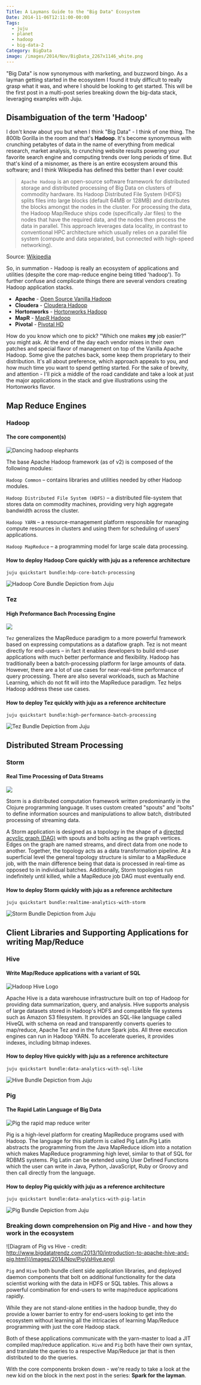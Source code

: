 ```yaml
---
Title: A Laymans Guide to the "Big Data" Ecosystem
Date: 2014-11-06T12:11:00-00:00
Tags:
  - juju
  - planet
  - hadoop
  - big-data-2
Category: BigData
image: /images/2014/Nov/BigData_2267x1146_white.png
---
```


"Big Data" is now synonymous with marketing, and buzzword bingo. As a layman getting started in the ecosystem I found it truly difficult to really grasp what it was, and where I should be looking to get started. This will be the first post in a multi-post series breaking down the big-data stack, leveraging examples with Juju.

## Disambiguation of the term 'Hadoop'

I don't know about you but when I think "Big Data" - I think of one thing. The 800lb Gorilla in the room and that's **Hadoop**. It's become synonymous with crunching petabytes of data in the name of everything from medical research, market analysis, to crunching website results powering your favorite search engine and computing trends over long periods of time. But that's kind of a misnomer, as there is an entire ecosystem around this software; and I think Wikipedia has defined this better than I ever could:

> `Apache Hadoop` is an open-source software framework for distributed storage and distributed processing of Big Data on clusters of commodity hardware. Its Hadoop Distributed File System (HDFS) splits files into large blocks (default 64MB or 128MB) and distributes the blocks amongst the nodes in the cluster. For processing the data, the Hadoop Map/Reduce ships code (specifically Jar files) to the nodes that have the required data, and the nodes then process the data in parallel. This approach leverages data locality, in contrast to conventional HPC architecture which usually relies on a parallel file system (compute and data separated, but connected with high-speed networking).

Source: [Wikipedia](http://en.wikipedia.org/wiki/Apache_Hadoop)


So, in summation - Hadoop is really an ecosystem of applications and utilities (despite the core map-reduce engine being titled 'hadoop'). To further confuse and complicate things there are several vendors creating Hadoop application stacks.


- **Apache** - [Open Source Vanilla Hadoop](http://hadoop.apache.org/)
- **Cloudera** - [Cloudera Hadoop](http://www.cloudera.com/content/cloudera/en/home.html)
- **Hortonworks** - [Hortonworks Hadoop](http://hortonworks.com)
- **MapR** - [MapR Hadoop](https://www.mapr.com/)
- **Pivotal** - [Pivotal HD](http://www.pivotal.io/big-data/pivotal-hd)

How do you know which one to pick? "Which one makes **my** job easier?" you might ask. At the end of the day each vendor mixes in their own patches and special flavor of management on top of the Vanilla Apache Hadoop. Some give the patches back, some keep them proprietary to their distribution. It's all about preference, which approach appeals to you, and how much time you want to spend getting started. For the sake of brevity, and attention - I'll pick a middle of the road candidate and take a look at just the major applications in the stack and give illustrations using the Hortonworks flavor.


## Map Reduce Engines

### Hadoop
#### The core component(s)

![Dancing hadoop elephants](/images/2014/Nov/Hadoop_elephants.jpg)

The base Apache Hadoop framework (as of v2) is composed of the following modules:

`Hadoop Common` – contains libraries and utilities needed by other Hadoop modules.

`Hadoop Distributed File System (HDFS)` – a distributed file-system that stores data on commodity machines, providing very high aggregate bandwidth across the cluster.

`Hadoop YARN` – a resource-management platform responsible for managing compute resources in clusters and using them for scheduling of users' applications.

`Hadoop MapReduce` – a programming model for large scale data processing.

#### How to deploy Hadoop Core quickly with juju as a reference architecture

    juju quickstart bundle:hdp-core-batch-processing


![Hadoop Core Bundle Depiction from Juju](/images/2014/Nov/Selection_171-1.png)

### Tez
#### High Preformance Bach Processing Engine

![](/images/2014/Nov/ApacheTezLogo_lowres.png)

`Tez` generalizes the MapReduce paradigm to a more powerful framework based on expressing computations as a dataflow graph. Tez is not meant directly for end-users – in fact it enables developers to build end-user applications with much better performance and flexibility. Hadoop has traditionally been a batch-processing platform for large amounts of data. However, there are a lot of use cases for near-real-time performance of query processing. There are also several workloads, such as Machine Learning, which do not fit will into the MapReduce paradigm. Tez helps Hadoop address these use cases.

#### How to deploy Tez quickly with juju as a reference architecture

    juju quickstart bundle:high-performance-batch-processing

![Tez Bundle Depiction from Juju](/images/2014/Nov/Selection_172.png)

## Distributed Stream Processing

### Storm
#### Real Time Processing of Data Streams

![](/images/2014/Nov/storm_logo1.png)

Storm is a distributed computation framework written predominantly in the Clojure programming language. It uses custom created "spouts" and "bolts" to define information sources and manipulations to allow batch, distributed processing of streaming data.

A Storm application is designed as a topology in the shape of a [directed acyclic graph (DAG)](http://en.wikipedia.org/wiki/Directed_acyclic_graph) with spouts and bolts acting as the graph vertices. Edges on the graph are named streams, and direct data from one node to another. Together, the topology acts as a data transformation pipeline. At a superficial level the general topology structure is similar to a MapReduce job, with the main difference being that data is processed in real-time as opposed to in individual batches. Additionally, Storm topologies run indefinitely until killed, while a MapReduce job DAG must eventually end.


#### How to deploy Storm quickly with juju as a reference architecture

    juju quickstart bundle:realtime-analytics-with-storm


![Storm Bundle Depiction from Juju](/images/2014/Nov/Selection_170-1.png)

## Client Libraries and Supporting Applications for writing Map/Reduce

### Hive
#### Write Map/Reduce applications with a variant of SQL

![Hadoop Hive Logo](/images/2014/Nov/hive_logo.png)

Apache Hive is a data warehouse infrastructure built on top of Hadoop for providing data summarization, query, and analysis. Hive supports analysis of large datasets stored in Hadoop's HDFS and compatible file systems such as Amazon S3 filesystem. It provides an SQL-like language called HiveQL with schema on read and transparently converts queries to map/reduce, Apache Tez and in the future Spark jobs. All three execution engines can run in Hadoop YARN. To accelerate queries, it provides indexes, including bitmap indexes.


#### How to deploy Hive quickly with juju as a reference architecture

    juju quickstart bundle:data-analytics-with-sql-like


![Hive Bundle Depiction from Juju](/images/2014/Nov/Selection_169-1.png)

### Pig
#### The Rapid Latin Language of Big Data

![Pig the rapid map reduce writer](/images/2014/Nov/pig-on-elephant.png)

Pig is a high-level platform for creating MapReduce programs used with Hadoop. The language for this platform is called Pig Latin.Pig Latin abstracts the programming from the Java MapReduce idiom into a notation which makes MapReduce programming high level, similar to that of SQL for RDBMS systems. Pig Latin can be extended using User Defined Functions which the user can write in Java, Python, JavaScript, Ruby or Groovy and then call directly from the language.

#### How to deploy Pig quickly with juju as a reference architecture

    juju quickstart bundle:data-analytics-with-pig-latin


![Pig Bundle Depiction from Juju](/images/2014/Nov/Selection_168-2.png)

### Breaking down comprehension on Pig and Hive - and how they work in the ecosystem

![Diagram of Pig vs Hive - credit: http://www.bigdatatrendz.com/2013/10/introduction-to-apache-hive-and-pig.html](/images/2014/Nov/PigVsHive.png)


`Pig` and `Hive` both bundle client side application libraries, and deployed daemon components that bolt on additional functionality for the data scientist working with the data in HDFS or SQL tables. This allows a powerful combination for end-users to write map/reduce applications rapidly.

While they are not stand-alone entities in the hadoop bundle, they do provide a lower barrier to entry for end-users looking to get into the ecosystem without learning all the intricacies of learning Map/Reduce programming with just the core Hadoop stack.

Both of these applications communicate with the yarn-master to load a JIT compiled map/reduce application. `Hive` and `Pig` both have their own syntax, and translate the queries to a respective Map/Reduce jar that is then distributed to do the queries.


With the core components broken down - we're ready to take a look at the new kid on the block in the next post in the series:  **Spark for the layman**.
